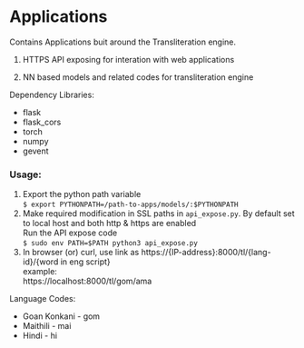 # Applications

Contains Applications buit around the Transliteration engine.

1. HTTPS API exposing for interation with web applications

2. NN based models and related codes for transliteration engine


Dependency Libraries:
* flask
* flask_cors
* torch
* numpy
* gevent

### Usage:

1. Export the python path variable <br>
`$ export PYTHONPATH=/path-to-apps/models/:$PYTHONPATH` <br>
2. Make required modification in SSL paths in `api_expose.py`. By default set to local host and both http & https are enabled <br>
Run the API expose code <br>
`$ sudo env PATH=$PATH python3 api_expose.py` <br>
3. In browser (or) curl, use link as https://{IP-address}:8000/tl/{lang-id}/{word in eng script} <br>
example: <br>
https://localhost:8000/tl/gom/ama  <br>

Language Codes:
* Goan Konkani - gom
* Maithili - mai
* Hindi - hi

